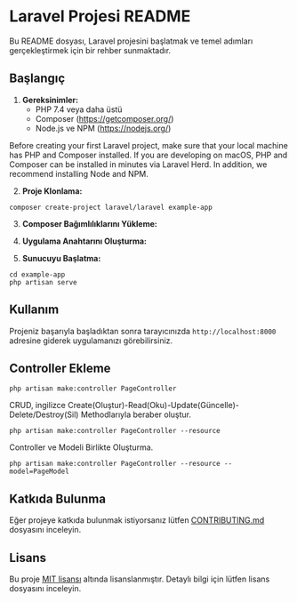 # Laravel Projesi README

Bu README dosyası, Laravel projesini başlatmak ve temel adımları gerçekleştirmek için bir rehber sunmaktadır.

## Başlangıç

1. **Gereksinimler:**
   - PHP 7.4 veya daha üstü
   - Composer (https://getcomposer.org/)
   - Node.js ve NPM (https://nodejs.org/)
   
Before creating your first Laravel project, make sure that your local machine has PHP and Composer installed. If you are developing on macOS, PHP and Composer can be installed in minutes via Laravel Herd. In addition, we recommend installing Node and NPM.

2. **Proje Klonlama:**
 ```
 composer create-project laravel/laravel example-app
 ```

3. **Composer Bağımlılıklarını Yükleme:**

5. **Uygulama Anahtarını Oluşturma:**

10. **Sunucuyu Başlatma:**
 ```
 cd example-app
 php artisan serve
 ```

## Kullanım

Projeniz başarıyla başladıktan sonra tarayıcınızda `http://localhost:8000` adresine giderek uygulamanızı görebilirsiniz.

## Controller Ekleme
 ```
 php artisan make:controller PageController
 ```
CRUD, ingilizce Create(Oluştur)-Read(Oku)-Update(Güncelle)-Delete/Destroy(Sil) Methodlarıyla beraber oluştur.
 ```
 php artisan make:controller PageController --resource
 ```
Controller ve Modeli Birlikte Oluşturma.
 ```
 php artisan make:controller PageController --resource --model=PageModel
 ```


## Katkıda Bulunma

Eğer projeye katkıda bulunmak istiyorsanız lütfen [CONTRIBUTING.md](CONTRIBUTING.md) dosyasını inceleyin.

## Lisans

Bu proje [MIT lisansı](LICENSE) altında lisanslanmıştır. Detaylı bilgi için lütfen lisans dosyasını inceleyin.
